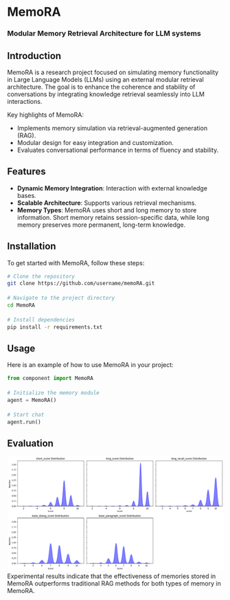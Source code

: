 # **MemoRA**
### **Modular Memory Retrieval Architecture for LLM systems**

## **Introduction**
MemoRA is a research project focused on simulating memory functionality in Large Language Models (LLMs) using an external modular retrieval architecture. The goal is to enhance the coherence and stability of conversations by integrating knowledge retrieval seamlessly into LLM interactions.

Key highlights of MemoRA:
- Implements memory simulation via retrieval-augmented generation (RAG).
- Modular design for easy integration and customization.
- Evaluates conversational performance in terms of fluency and stability.

## **Features**
- **Dynamic Memory Integration**: Interaction with external knowledge bases.
- **Scalable Architecture**: Supports various retrieval mechanisms.
- **Memory Types**: MemoRA uses short and long memory to store information. Short memory retains session-specific data, while long memory preserves more permanent, long-term knowledge.

## **Installation**
To get started with MemoRA, follow these steps:

```bash
# Clone the repository
git clone https://github.com/username/memoRA.git

# Navigate to the project directory
cd MemoRA

# Install dependencies
pip install -r requirements.txt
```

## **Usage**
Here is an example of how to use MemoRA in your project:

```python
from component import MemoRA

# Initialize the memory module
agent = MemoRA()

# Start chat
agent.run()
```

## **Evaluation**
![](./eval/kde.png)
Experimental results indicate that the effectiveness of memories stored in MemoRA outperforms traditional RAG methods for both types of memory in MemoRA.